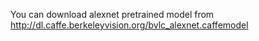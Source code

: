 You can download alexnet pretrained model from http://dl.caffe.berkeleyvision.org/bvlc_alexnet.caffemodel
